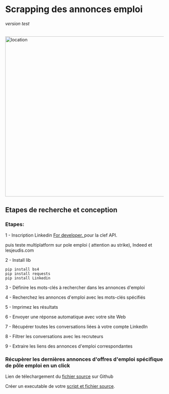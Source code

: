 ﻿<h1>Scrapping des annonces emploi</h1>


<h6>version test </h6>

<img width="508" alt="location" src="https://user-images.githubusercontent.com/61543927/226221314-76057d8b-5f2f-47a1-a07b-ea6e9630cdcb.png">

<h2>Etapes de recherche et conception</h2>

<h3>Etapes:</h3>

<p>1 - Inscription Linkedin <a href="https://developer.linkedin.com/">For developer. </a>pour la clef API.</p>
<p> puis teste multiplatform sur pole emploi ( attention au strike), Indeed et lesjeudis.com</p>

<p>2 - Install lib</p>

    pip install bs4
    pip install requests
    pip install Linkedin

<p>3 - Définire les mots-clés à rechercher dans les annonces d'emploi</p>

<p>4 - Recherchez les annonces d'emploi avec les mots-clés spécifiés</p>

<p>5 - Imprimez les résultats</p>

<p>6 - Envoyer une réponse automatique avec votre site Web</p>

<p>7 - Récupérer toutes les conversations liées à votre compte LinkedIn</p>

<p>8 - Filtrer les conversations avec les recruteurs</p>

<p>9 - Extraire les liens des annonces d'emploi correspondantes</p>


<h3> Récupèrer les dernières annonces d'offres d'emploi spécifique de pôle emploi en un click</h3>

<p>Lien de télechargement du <a href="https://github.com/berru-g/Linkedin-job-search-and-automatic-response"> fichier source</a> sur Github</p>

<p>Créer un executable de votre <a href="https://www.youtube.com/watch?v=Jji2ik_AQOg&t=90s
">script et fichier source</a>.</p>


